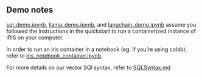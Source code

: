 ## Demo notes

[sql_demo.ipynb](demo/sql_demo.ipynb), [llama_demo.ipynb](demo/llama_demo.ipynb), and [langchain_demo.ipynb](demo/langchain_demo.ipynb) assume you followed the instructions in the quickstart to run a containerized instance of IRIS on your computer. 

In order to run an iris container in a notebook (eg. If you're using colab), refer to [iris_notebook_container.ipynb](demo/iris_notebook_container.ipynb). 

For more details on our vector SQl syntax, refer to [SQLSyntax.md](demo/SQLSyntax.md) 
